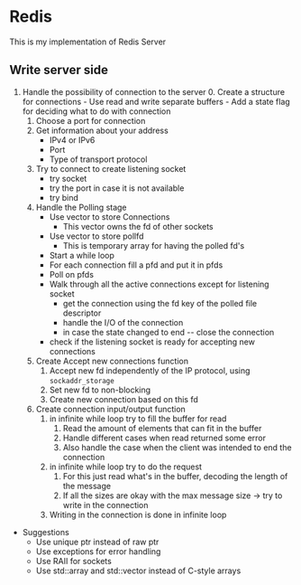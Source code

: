 # Redis
This is my implementation of Redis Server

## Write server side
1. Handle the possibility of connection to the server
	0. Create a structure for connections
		- Use read and write separate buffers
		- Add a state flag for deciding what to do with connection
	1. Choose a port for connection
	2. Get information about your address
		- IPv4 or IPv6
		- Port
		- Type of transport protocol
	3. Try to connect to create listening socket
		- try socket
		- try the port in case it is not available
		- try bind
	4. Handle the Polling stage
		- Use vector to store Connections
			- This vector owns the fd of other sockets
		- Use vector to store pollfd
			- This is temporary array for having the polled fd's
		- Start a while loop
		- For each connection fill a pfd and put it in pfds 
		- Poll on pfds
		- Walk through all the active connections except for listening socket
			- get the connection using the fd key of the polled file descriptor
			- handle the I/O of the connection
			- in case the state changed to end -- close the connection
		- check if the listening socket is ready for accepting new connections
	5. Create Accept new connections function
		1. Accept new fd independently of the IP protocol, using `sockaddr_storage`
		2. Set new fd to non-blocking
		3. Create new connection based on this fd
	6. Create connection input/output function
		1. in infinite while loop try to fill the buffer for read
			1. Read the amount of elements that can fit in the buffer
			2. Handle different cases when read returned some error
			3. Also handle the case when the client was intended to end the connection
		2. in infinite while loop try to do the request
			1. For this just read what's in the buffer, decoding the length of the message
			2. If all the sizes are okay with the max message size -> try to write in the connection
		3. Writing in the connection is done in infinite loop
- Suggestions
	- Use unique ptr instead of raw ptr
	- Use exceptions for error handling
	- Use RAII for sockets
	- Use std::array and std::vector instead of C-style arrays
